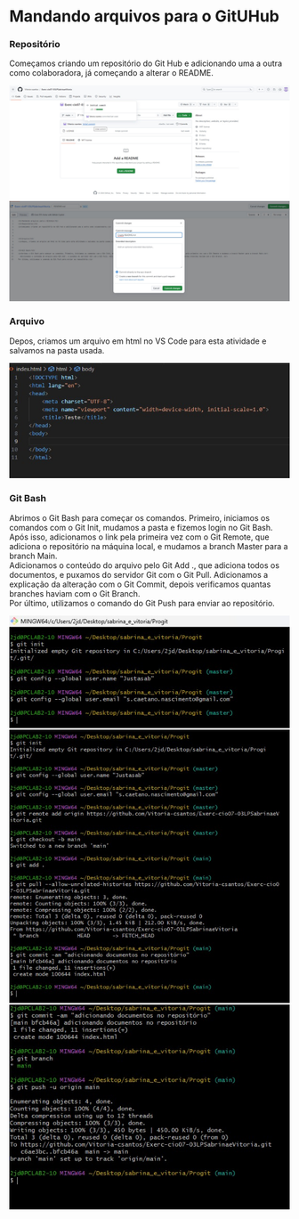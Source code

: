 <h1>Mandando arquivos para o GitUHub</h1>
<h3>Repositório</h3>

<p>Começamos criando um repositório do Git Hub e adicionando uma a outra como colaboradora, já começando a alterar o README.</p>
<img src="img/tres.jfif">
<img src="img/cinco.jfif">

<h3>Arquivo</h3>
</p>Depos, criamos um arquivo em html no VS Code para esta atividade e salvamos na pasta usada.</p>
<img src="img/seis.jfif">


<h3>Git Bash</h3>

<p>Abrimos o Git Bash para começar os comandos. Primeiro, iniciamos os comandos com o Git Init, mudamos a pasta e fizemos login no Git Bash. Após isso, adicionamos o link pela primeira vez com o Git Remote, que adiciona o repositório na máquina local, e mudamos a branch Master para a branch Main.<br>
  Adicionamos o conteúdo do arquivo pelo Git Add ., que adiciona todos os documentos, e puxamos do servidor Git com o Git Pull. Adicionamos a explicação da alteração com o Git Commit, depois verificamos quantas branches haviam com o Git Branch. <br>
Por último, utilizamos o comando do Git Push para enviar ao repositório.</p>
<img src="img/uno.jfif">
<img src="img/dos.jfif">
<img src="img/quato.jfif">
